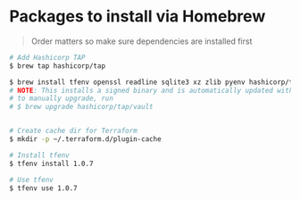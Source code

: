 # Packages to install via Homebrew

> Order matters so make sure dependencies are installed first

```sh
# Add Hashicorp TAP
$ brew tap hashicorp/tap

$ brew install tfenv openssl readline sqlite3 xz zlib pyenv hashicorp/tap/vault hashicorp/tap/terraform-ls
# NOTE: This installs a signed binary and is automatically updated with every new official release.
# to manually upgrade, run
# $ brew upgrade hashicorp/tap/vault


# Create cache dir for Terraform
$ mkdir -p ~/.terraform.d/plugin-cache

# Install tfenv
$ tfenv install 1.0.7

# Use tfenv
$ tfenv use 1.0.7
```
